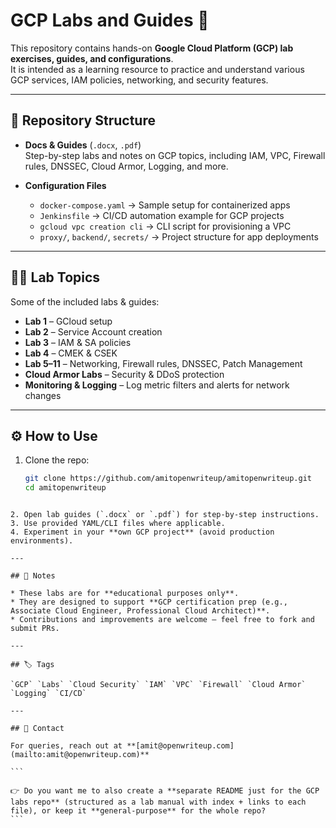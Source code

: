 
# GCP Labs and Guides 🚀

This repository contains hands-on **Google Cloud Platform (GCP) lab exercises, guides, and configurations**.  
It is intended as a learning resource to practice and understand various GCP services, IAM policies, networking, and security features.

---

## 📂 Repository Structure

- **Docs & Guides** (`.docx`, `.pdf`)  
  Step-by-step labs and notes on GCP topics, including IAM, VPC, Firewall rules, DNSSEC, Cloud Armor, Logging, and more.  

- **Configuration Files**  
  - `docker-compose.yaml` → Sample setup for containerized apps  
  - `Jenkinsfile` → CI/CD automation example for GCP projects  
  - `gcloud vpc creation cli` → CLI script for provisioning a VPC  
  - `proxy/`, `backend/`, `secrets/` → Project structure for app deployments  

---

## 🧑‍💻 Lab Topics

Some of the included labs & guides:
- **Lab 1** – GCloud setup  
- **Lab 2** – Service Account creation  
- **Lab 3** – IAM & SA policies  
- **Lab 4** – CMEK & CSEK  
- **Lab 5–11** – Networking, Firewall rules, DNSSEC, Patch Management  
- **Cloud Armor Labs** – Security & DDoS protection  
- **Monitoring & Logging** – Log metric filters and alerts for network changes  

---

## ⚙️ How to Use

1. Clone the repo:
   ```bash
   git clone https://github.com/amitopenwriteup/amitopenwriteup.git
   cd amitopenwriteup
````

2. Open lab guides (`.docx` or `.pdf`) for step-by-step instructions.
3. Use provided YAML/CLI files where applicable.
4. Experiment in your **own GCP project** (avoid production environments).

---

## 📌 Notes

* These labs are for **educational purposes only**.
* They are designed to support **GCP certification prep (e.g., Associate Cloud Engineer, Professional Cloud Architect)**.
* Contributions and improvements are welcome – feel free to fork and submit PRs.

---

## 🏷️ Tags

`GCP` `Labs` `Cloud Security` `IAM` `VPC` `Firewall` `Cloud Armor` `Logging` `CI/CD`

---

## 📧 Contact

For queries, reach out at **[amit@openwriteup.com](mailto:amit@openwriteup.com)**

```

👉 Do you want me to also create a **separate README just for the GCP labs repo** (structured as a lab manual with index + links to each file), or keep it **general-purpose** for the whole repo?
```
